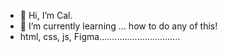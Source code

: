 - 👋 Hi, I’m Cal.
- 🌱 I’m currently learning ... how to do any of this!
- html, css, js, Figma................................
